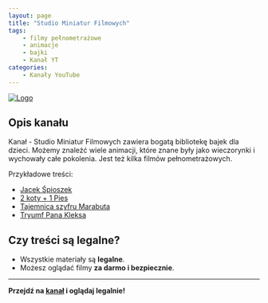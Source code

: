 ```yaml
---
layout: page
title: "Studio Miniatur Filmowych"
tags: 
    - filmy pełnometrażowe
    - animacje
    - bajki
    - Kanał YT
categories:
    - Kanały YouTube
---
```

[![Logo](https://yt3.googleusercontent.com/ytc/AIdro_lqqEMCwLR4tYtUirnqBExF_1ylz2IN6g-0hDMjh8ZzRdU=s160-c-k-c0x00ffffff-no-rj)](https://www.youtube.com/@StudioMiniaturF)
## Opis kanału

Kanał - Studio Miniatur Filmowych zawiera bogatą bibliotekę bajek dla dzieci. Możemy znaleźć wiele animacji, które znane były jako wieczorynki i wychowały całe pokolenia. Jest też kilka filmów pełnometrażowych.

Przykładowe treści:
- [Jacek Śpioszek](https://www.youtube.com/watch?v=p9Rxiw4YUFQ&list=PLfRon1S8GtRM3Ls_YfZTKiZtJR1C3pYKO)
- [2 koty + 1 Pies](https://www.youtube.com/watch?v=jwXhqP_6CUg)
- [Tajemnica szyfru Marabuta](https://www.youtube.com/watch?v=1NJ17Epjh6g)
- [Tryumf Pana Kleksa](https://www.youtube.com/watch?v=CLplHNBFUVY)

## Czy treści są legalne?

- Wszystkie materiały są **legalne**.
- Możesz oglądać filmy **za darmo i bezpiecznie**.

---

**Przejdź na [kanał](https://www.youtube.com/@StudioMiniaturF) i oglądaj legalnie!**
